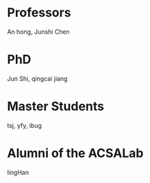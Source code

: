 # Professors

An hong, Junshi Chen

# PhD

Jun Shi, qingcai jiang

# Master Students

tsj, yfy, ibug

# Alumni of the ACSALab

lingHan